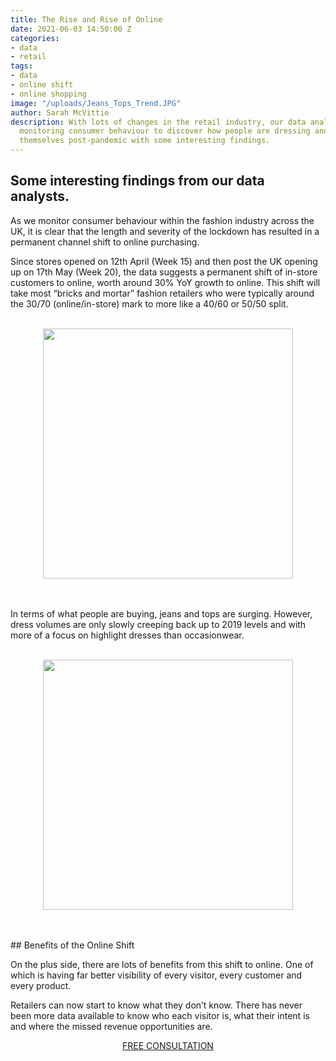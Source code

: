 ```yaml
---
title: The Rise and Rise of Online
date: 2021-06-03 14:50:00 Z
categories:
- data
- retail
tags:
- data
- online shift
- online shopping
image: "/uploads/Jeans_Tops_Trend.JPG"
author: Sarah McVittie
description: With lots of changes in the retail industry, our data analysts have been
  monitoring consumer behaviour to discover how people are dressing and expressing
  themselves post-pandemic with some interesting findings.
---
```


## Some interesting findings from our data analysts.

As we monitor consumer behaviour within the fashion industry across the UK, it is clear that the length and severity of the lockdown has resulted in a permanent channel shift to online purchasing. 
 
Since stores opened on 12th April (Week 15) and then post the UK opening up on 17th May (Week 20), the data suggests a permanent shift of in-store customers to online, worth around 30% YoY growth to online. This shift will take most “bricks and mortar” fashion retailers who were typically around the 30/70 (online/in-store) mark to more like a 40/60 or 50/50 split.
<br>
<br>
<p style="text-align:center"><img style="margin-left: 0px; width: 400px;" src ="/uploads/Newsletter%20Image.JPG"/></p>
<br>
<br>
In terms of what people are buying, jeans and tops are surging. However, dress volumes are only slowly creeping back up to 2019 levels and with more of a focus on highlight dresses than occasionwear.
<br>
<br>
<p style="text-align:center"><img style="margin-left: 0px; width: 400px;" src ="/uploads/Newsletter%20Image%202.png"/></p>
<br>
<br>
## Benefits of the Online Shift

On the plus side, there are lots of benefits from this shift to online. One of which is having far better visibility of every visitor, every customer and every product. 

Retailers can now start to know what they don’t know. There has never been more data available to know who each visitor is, what their intent is and where the missed revenue opportunities are.

<p style="text-align:center"><a href="/contact/" class="button button-primary">FREE CONSULTATION</a></p>